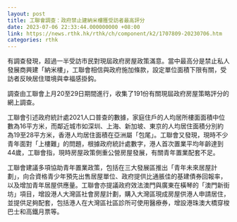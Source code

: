 ```yaml
---
layout: post
title: 工聯會調查：政府禁止建納米樓獲受訪者最高評分
date: 2023-07-06 22:33:44.000000000 +08:00
link: https://news.rthk.hk/rthk/ch/component/k2/1707809-20230706.htm
categories: rthk
---
```


有調查發現，超過一半受訪市民對現屆政府房屋政策滿意。當中最高分是禁止私人發展商興建「納米樓」，工聯會相信與政府施加條款，設定單位面積下限有關，受訪者反映居住環境與幸福感掛鈎。

調查由工聯會上月20至29日期間進行，收集了191份有關現屆政府房屋策略評分的網上調查。

工聯會引述政府統計處2021人口普查的數據，家庭住戶的人均居所樓面面積中位數為16平方米，而鄰近城市如深圳、上海、新加坡、東京的人均居住面積分別約為19至28平方米，香港人均居住面積在亞洲屬「包尾」。工聯會又發現，現時不少青年面對「上樓難」的問題，根據政府統計處數字，港人首次置業平均年齡達到44歲，工聯會指，現時房屋政策側重公營房屋發展，有關青年置業配套不足。

工聯會建議多項協助青年置業政策，包括在三大發展區推出「青年未來居屋計劃」，向合資格青少年預先出售居屋單位、政府提供比通脹佳的基建債券回報率，以及增加青年居屋供應量。工聯會亦提議政府效法澳門與廣東在橫琴的「澳門新街坊」項目，增設港人大灣區社會房屋計劃，購入大灣區現成房屋供港人申請居住，並提供足夠配套，包括港人在大灣區社區診所可使用醫療券，增設港珠澳大橋穿梭巴士和高鐵月票等。
